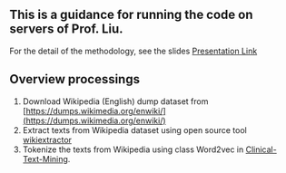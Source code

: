 ## This is a guidance for running the code on servers of Prof. Liu.
For the detail of the methodology, see the slides
 [Presentation Link](https://docs.google.com/presentation/d/1eyqICs6EJ0JALZkUqGJh5h2r3jt4aptCueWyutFYd98/edit?usp=sharing)

## Overview processings
1. Download Wikipedia (English) dump dataset from [https://dumps.wikimedia.org/enwiki/](https://dumps.wikimedia.org/enwiki/)
2. Extract texts from Wikipedia dataset using open source tool [wikiextractor](https://github.com/zwChan/wikiextractor)
3. Tokenize the texts from Wikipedia using class Word2vec in [Clinical-Text-Mining](https://github.com/zwChan/Clinical-Text-Mining).



